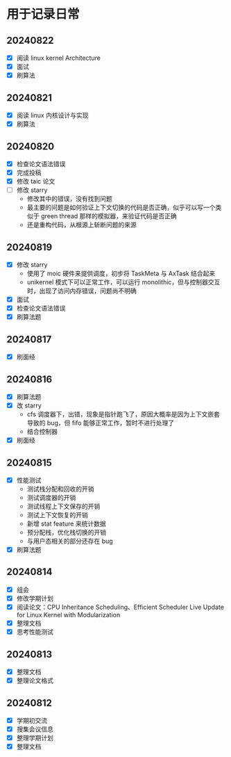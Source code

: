 # 用于记录日常

## 20240822

- [x] 阅读 linux kernel Architecture
- [x] 面试
- [x] 刷算法

## 20240821

- [x] 阅读 linux 内核设计与实现
- [x] 刷算法

## 20240820

- [x] 检查论文语法错误
- [x] 完成投稿
- [x] 修改 taic 论文
- [ ] 修改 starry
  - 修改其中的错误，没有找到问题
  - 最主要的问题是如何验证上下文切换的代码是否正确，似乎可以写一个类似于 green thread 那样的模拟器，来验证代码是否正确
  - 还是重构代码，从根源上斩断问题的来源

## 20240819

- [x] 修改 starry
  - 使用了 moic 硬件来提供调度，初步将 TaskMeta 与 AxTask 结合起来
  - unikernel 模式下可以正常工作，可以运行 monolithic，但与控制器交互时，出现了访问内存错误，问题尚不明确
- [x] 面试
- [x] 检查论文语法错误
- [x] 刷算法题

## 20240817

- [x] 刷面经

## 20240816

- [x] 刷算法题
- [x] 改 starry
  - cfs 调度器下，出错，现象是指针跑飞了，原因大概率是因为上下文嵌套导致的 bug，但 fifo 能够正常工作，暂时不进行处理了
  - 结合控制器
- [x] 刷面经

## 20240815

- [x] 性能测试
  - 测试栈分配和回收的开销
  - 测试调度器的开销
  - 测试线程上下文保存的开销
  - 测试上下文恢复的开销
  - 新增 stat feature 来统计数据
  - 预分配栈，优化栈切换的开销
  - 与用户态相关的部分还存在 bug
- [x] 刷算法题

## 20240814

- [x] 组会
- [x] 修改学期计划
- [x] 阅读论文：CPU Inheritance Scheduling、Efficient Scheduler Live Update for Linux Kernel with Modularization
- [x] 整理文档
- [x] 思考性能测试

## 20240813

- [x] 整理文档
- [x] 整理论文格式

## 20240812

- [x] 学期初交流
- [x] 搜集会议信息
- [x] 整理学期计划
- [x] 整理文档